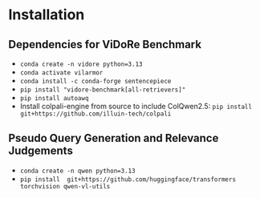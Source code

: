# Installation

## Dependencies for ViDoRe Benchmark

* `conda create -n vidore python=3.13`
* `conda activate vilarmor`
* `conda install -c conda-forge sentencepiece`
* `pip install "vidore-benchmark[all-retrievers]"`
* `pip install autoawq`
* Install colpali-engine from source to include ColQwen2.5: `pip install git+https://github.com/illuin-tech/colpali`

## Pseudo Query Generation and Relevance Judgements

* `conda create -n qwen python=3.13`
* `pip install  git+https://github.com/huggingface/transformers torchvision qwen-vl-utils`
